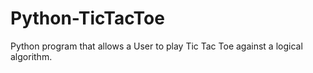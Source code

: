 # Python-TicTacToe
Python program that allows a User to play Tic Tac Toe against a logical algorithm.
